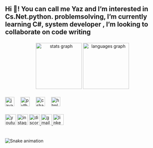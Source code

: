 <h2 align="left">Hi 👋! You can call me Yaz and I’m interested in Cs.Net.python. problemsolving,  I’m currently learning C#, system developer , I’m looking to collaborate on code writing</h2>



###

<div align="center">
  <img src="https://github-readme-stats.vercel.app/api?username=YAzM16&hide_title=false&hide_rank=false&show_icons=true&include_all_commits=true&count_private=true&disable_animations=false&theme=dracula&locale=en&hide_border=false" height="150" alt="stats graph"  />
  <img src="https://github-readme-stats.vercel.app/api/top-langs?username=maurodesouza&locale=en&hide_title=false&layout=compact&card_width=320&langs_count=5&theme=dracula&hide_border=false" height="150" alt="languages graph"  />
</div>

###


###

<div align="left">
  <img src="https://cdn.jsdelivr.net/gh/devicons/devicon/icons/javascript/javascript-original.svg" height="30" alt="javascript logo"  />
  <img width="12" />
  <img src="https://cdn.jsdelivr.net/gh/devicons/devicon/icons/python/python-original.svg" height="30" alt="python logo"  />
  <img width="12" />
  <img src="https://cdn.jsdelivr.net/gh/devicons/devicon/icons/csharp/csharp-original.svg" height="30" alt="csharp logo"  />
  <img width="12" />
   <img src="https://cdn.jsdelivr.net/gh/devicons/devicon/icons/csharp/csharp-original.svg" height="30" alt="html logo"  />
</div>

###

<div align="left">
  <img src="https://img.shields.io/static/v1?message=Youtube&logo=youtube&label=&color=FF0000&logoColor=white&labelColor=&style=for-the-badge" height="35" alt="youtube logo"  />
  <img src="https://img.shields.io/static/v1?message=Instagram&logo=instagram&label=&color=E4405F&logoColor=white&labelColor=&style=for-the-badge" height="35" alt="instagram logo"  />
  
   <a href="https://discord.gg/RVtUwJCR">
  <img src="https://img.shields.io/static/v1?message=Discord&logo=discord&label=&color=7289DA&logoColor=white&labelColor=&style=for-the-badge" height="35" alt="discord logo" />
</a>

  <a href="mailto:y.maamri16@gmail.com">
  <img src="https://img.shields.io/static/v1?message=Gmail&logo=gmail&label=&color=D14836&logoColor=white&labelColor=&style=for-the-badge" height="35" alt="gmail logo" />
</a>

  <a href="https://www.linkedin.com/in/yazid-maamri-76249914b">
  <img src="https://img.shields.io/static/v1?message=LinkedIn&logo=linkedin&label=&color=0077B5&logoColor=white&labelColor=&style=for-the-badge" height="35" alt="linkedin logo" />
</a>

###

<br clear="both">
<img src="https://raw.githubusercontent.com/maurodesouza/maurodesouza/output/snake.svg" alt="Snake animation" />


###

<!---
YAZM16/YAZM16 is a ✨ special ✨ repository because its `README.md` (this file) appears on your GitHub profile.
You can click the Preview link to take a look at your changes.
--->
